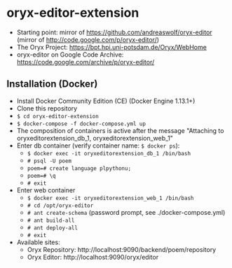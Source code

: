 # oryx-editor-extension
* Starting point: mirror of https://github.com/andreaswolf/oryx-editor (mirror of http://code.google.com/p/oryx-editor/)
* The Oryx Project: https://bpt.hpi.uni-potsdam.de/Oryx/WebHome
* oryx-editor on Google Code Archive: https://code.google.com/archive/p/oryx-editor/

## Installation (Docker)
* Install Docker Community Edition (CE) (Docker Engine 1.13.1+)
* Clone this repository
* `$ cd oryx-editor-extension`
* `$ docker-compose -f docker-compose.yml up`
* The composition of containers is active after the message "Attaching to oryxeditorextension_db_1, oryxeditorextension_web_1"
* Enter db container (verify container name: `$ docker ps`):
    * `$ docker exec -it oryxeditorextension_db_1 /bin/bash`
    * `# psql -U poem`
    * `poem=# create language plpythonu;`
    * `poem=# \q`
    * `# exit`
* Enter web container
    * `$ docker exec -it oryxeditorextension_web_1 /bin/bash`
    * `# cd /opt/oryx-editor`
    * `# ant create-schema` (password prompt, see ./docker-compose.yml)
    * `# ant build-all`
    * `# ant deploy-all`
    * `# exit`
* Available sites:
    * Oryx Repository: http://localhost:9090/backend/poem/repository
    * Oryx Editor: http://localhost:9090/oryx/editor
